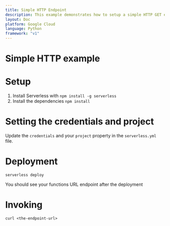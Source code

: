```yaml
---
title: Simple HTTP Endpoint
description: This example demonstrates how to setup a simple HTTP GET endpoint.
layout: Doc
platform: Google Cloud
language: Python
framework: "v1"
---
```

# Simple HTTP example

# Setup

1. Install Serverless with `npm install -g serverless`
2. Install the dependencies `npm install`

# Setting the credentials and project

Update the `credentials` and your `project` property in the `serverless.yml` file.

# Deployment

```
serverless deploy
```

You should see your functions URL endpoint after the deployment

# Invoking

```
curl <the-endpoint-url>
```

